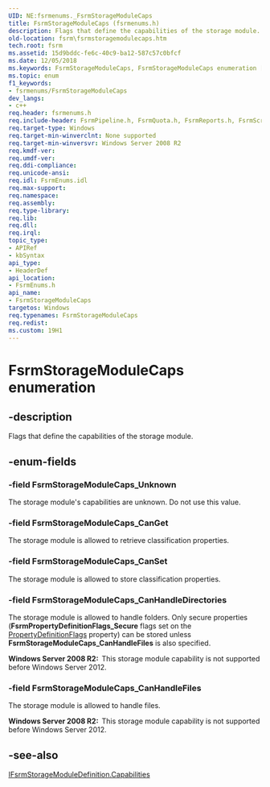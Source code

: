 ```yaml
---
UID: NE:fsrmenums._FsrmStorageModuleCaps
title: FsrmStorageModuleCaps (fsrmenums.h)
description: Flags that define the capabilities of the storage module.
old-location: fsrm\fsrmstoragemodulecaps.htm
tech.root: fsrm
ms.assetid: 15d9bddc-fe6c-40c9-ba12-587c57c0bfcf
ms.date: 12/05/2018
ms.keywords: FsrmStorageModuleCaps, FsrmStorageModuleCaps enumeration [File Server Resource Manager], FsrmStorageModuleCaps_CanGet, FsrmStorageModuleCaps_CanHandleDirectories, FsrmStorageModuleCaps_CanHandleFiles, FsrmStorageModuleCaps_CanSet, FsrmStorageModuleCaps_Unknown, fs.fsrmstoragemodulecaps, fsrm.fsrmstoragemodulecaps, fsrmenums/FsrmStorageModuleCaps, fsrmenums/FsrmStorageModuleCaps_CanGet, fsrmenums/FsrmStorageModuleCaps_CanHandleDirectories, fsrmenums/FsrmStorageModuleCaps_CanHandleFiles, fsrmenums/FsrmStorageModuleCaps_CanSet, fsrmenums/FsrmStorageModuleCaps_Unknown
ms.topic: enum
f1_keywords:
- fsrmenums/FsrmStorageModuleCaps
dev_langs:
- c++
req.header: fsrmenums.h
req.include-header: FsrmPipeline.h, FsrmQuota.h, FsrmReports.h, FsrmScreen.h
req.target-type: Windows
req.target-min-winverclnt: None supported
req.target-min-winversvr: Windows Server 2008 R2
req.kmdf-ver: 
req.umdf-ver: 
req.ddi-compliance: 
req.unicode-ansi: 
req.idl: FsrmEnums.idl
req.max-support: 
req.namespace: 
req.assembly: 
req.type-library: 
req.lib: 
req.dll: 
req.irql: 
topic_type:
- APIRef
- kbSyntax
api_type:
- HeaderDef
api_location:
- FsrmEnums.h
api_name:
- FsrmStorageModuleCaps
targetos: Windows
req.typenames: FsrmStorageModuleCaps
req.redist: 
ms.custom: 19H1
---
```


# FsrmStorageModuleCaps enumeration


## -description


Flags that define the capabilities of the storage module.


## -enum-fields




### -field FsrmStorageModuleCaps_Unknown

The storage module's capabilities are unknown. Do not use this value.


### -field FsrmStorageModuleCaps_CanGet

The storage module is allowed to retrieve classification properties.


### -field FsrmStorageModuleCaps_CanSet

The storage module is allowed to store classification properties.


### -field FsrmStorageModuleCaps_CanHandleDirectories

The storage module is allowed to handle folders. Only secure properties 
       (<b>FsrmPropertyDefinitionFlags_Secure</b> flags set on the 
       <a href="https://docs.microsoft.com/previous-versions/windows/desktop/api/fsrmpipeline/nf-fsrmpipeline-ifsrmpropertydefinition2-get_propertydefinitionflags">PropertyDefinitionFlags</a> 
       property) can be stored unless <b>FsrmStorageModuleCaps_CanHandleFiles</b> is also 
       specified.

<b>Windows Server 2008 R2:  </b>This storage module capability is not supported before Windows Server 2012.


### -field FsrmStorageModuleCaps_CanHandleFiles

The storage module is allowed to handle files.

<b>Windows Server 2008 R2:  </b>This storage module capability is not supported before Windows Server 2012.


## -see-also




<a href="https://docs.microsoft.com/previous-versions/windows/desktop/api/fsrmpipeline/nf-fsrmpipeline-ifsrmstoragemoduledefinition-get_capabilities">IFsrmStorageModuleDefinition.Capabilities</a>
 

 

